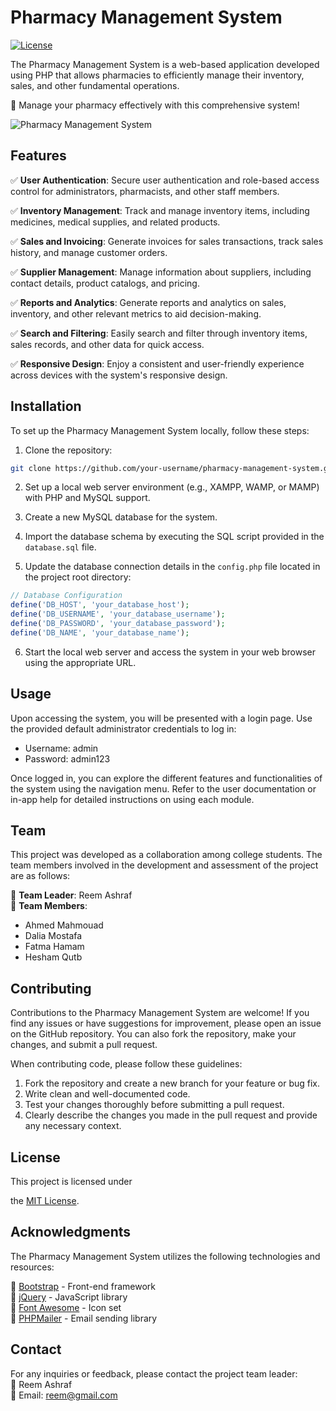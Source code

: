 # Pharmacy Management System

[![License](https://img.shields.io/badge/License-MIT-blue.svg)](https://opensource.org/licenses/MIT)

The Pharmacy Management System is a web-based application developed using PHP that allows pharmacies to efficiently manage their inventory, sales, and other fundamental operations.

🏥 Manage your pharmacy effectively with this comprehensive system!

![Pharmacy Management System](pharmacy_system.png)

## Features

✅ **User Authentication**: Secure user authentication and role-based access control for administrators, pharmacists, and other staff members.

✅ **Inventory Management**: Track and manage inventory items, including medicines, medical supplies, and related products.

✅ **Sales and Invoicing**: Generate invoices for sales transactions, track sales history, and manage customer orders.

✅ **Supplier Management**: Manage information about suppliers, including contact details, product catalogs, and pricing.

✅ **Reports and Analytics**: Generate reports and analytics on sales, inventory, and other relevant metrics to aid decision-making.

✅ **Search and Filtering**: Easily search and filter through inventory items, sales records, and other data for quick access.

✅ **Responsive Design**: Enjoy a consistent and user-friendly experience across devices with the system's responsive design.

## Installation

To set up the Pharmacy Management System locally, follow these steps:

1. Clone the repository:

```bash
git clone https://github.com/your-username/pharmacy-management-system.git
```

2. Set up a local web server environment (e.g., XAMPP, WAMP, or MAMP) with PHP and MySQL support.

3. Create a new MySQL database for the system.

4. Import the database schema by executing the SQL script provided in the `database.sql` file.

5. Update the database connection details in the `config.php` file located in the project root directory:

```php
// Database Configuration
define('DB_HOST', 'your_database_host');
define('DB_USERNAME', 'your_database_username');
define('DB_PASSWORD', 'your_database_password');
define('DB_NAME', 'your_database_name');
```

6. Start the local web server and access the system in your web browser using the appropriate URL.

## Usage

Upon accessing the system, you will be presented with a login page. Use the provided default administrator credentials to log in:

- Username: admin
- Password: admin123

Once logged in, you can explore the different features and functionalities of the system using the navigation menu. Refer to the user documentation or in-app help for detailed instructions on using each module.

## Team

This project was developed as a collaboration among college students. The team members involved in the development and assessment of the project are as follows:

👥 **Team Leader**: Reem Ashraf  
👥 **Team Members**:
- Ahmed Mahmouad
- Dalia Mostafa
- Fatma Hamam
- Hesham Qutb

## Contributing

Contributions to the Pharmacy Management System are welcome! If you find any issues or have suggestions for improvement, please open an issue on the GitHub repository. You can also fork the repository, make your changes, and submit a pull request.

When contributing code, please follow these guidelines:

1. Fork the repository and create a new branch for your feature or bug fix.
2. Write clean and well-documented code.
3. Test your changes thoroughly before submitting a pull request.
4. Clearly describe the changes you made in the pull request and provide any necessary context.

## License

This project is licensed under

 the [MIT License](https://opensource.org/licenses/MIT).

## Acknowledgments

The Pharmacy Management System utilizes the following technologies and resources:

🌟 [Bootstrap](https://getbootstrap.com/) - Front-end framework  
🌟 [jQuery](https://jquery.com/) - JavaScript library  
🌟 [Font Awesome](https://fontawesome.com/) - Icon set  
🌟 [PHPMailer](https://github.com/PHPMailer/PHPMailer) - Email sending library

## Contact

For any inquiries or feedback, please contact the project team leader:  
👤 Reem Ashraf  
📧 Email: reem@gmail.com
